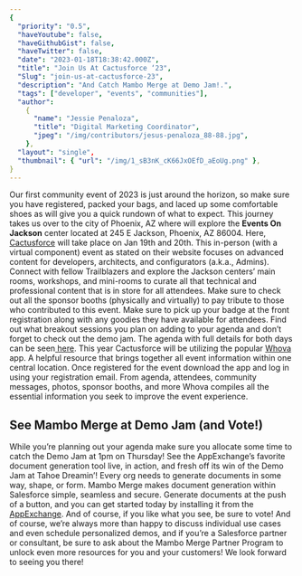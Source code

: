 ```yaml
---
{
  "priority": "0.5",
  "haveYoutube": false,
  "haveGithubGist": false,
  "haveTwitter": false,
  "date": "2023-01-18T18:38:42.000Z",
  "title": "Join Us At Cactusforce ‘23",
  "Slug": "join-us-at-cactusforce-23",
  "description": "And Catch Mambo Merge at Demo Jam!.",
  "tags": ["developer", "events", "communities"],
  "author":
    {
      "name": "Jessie Penaloza",
      "title": "Digital Marketing Coordinator",
      "jpeg": "/img/contributors/jesus-penaloza_88-88.jpg",
    },
  "layout": "single",
  "thumbnail": { "url": "/img/1_sB3nK_cK66JxOEfD_aEoUg.png" },
}
---
```


Our first community event of 2023 is just around the horizon, so make sure you have registered, packed your bags, and laced up some comfortable shoes as will give you a quick rundown of what to expect. This journey takes us over to the city of Phoenix, AZ where will explore the <strong>Events On Jackson</strong> center located at 245 E Jackson, Phoenix, AZ 86004. Here, [Cactusforce](https://www.cactusforce.com/) will take place on Jan 19th and 20th. This in-person (with a virtual component) event as stated on their website focuses on advanced content for developers, architects, and configurators (a.k.a., Admins). Connect with fellow Trailblazers and explore the Jackson centers’ main rooms, workshops, and mini-rooms to curate all that technical and professional content that is in store for all attendees.
Make sure to check out all the sponsor booths (physically and virtually) to pay tribute to those who contributed to this event. Make sure to pick up your badge at the front registration along with any goodies they have available for attendees. Find out what breakout sessions you plan on adding to your agenda and don’t forget to check out the demo jam. The agenda with full details for both days can be seen[ here](https://www.cactusforce.com/2023-sessions).
This year Cactusforce will be utilizing the popular [Whova](https://whova.com/) app. A helpful resource that brings together all event information within one central location. Once registered for the event download the app and log in using your registration email. From agenda, attendees, community messages, photos, sponsor booths, and more Whova compiles all the essential information you seek to improve the event experience.

## See Mambo Merge at Demo Jam (and Vote!)

While you’re planning out your agenda make sure you allocate some time to catch the Demo Jam at 1pm on Thursday!
See the AppExchange’s favorite document generation tool live, in action, and fresh off its win of the Demo Jam at Tahoe Dreamin’!
Every org needs to generate documents in some way, shape, or form. Mambo Merge makes document generation within Salesforce simple, seamless and secure. Generate documents at the push of a button, and you can get started today by installing it from the[ AppExchange](https://appexchange.salesforce.com/appxListingDetail?listingId=a0N3u00000MBinOEAT). And of course, if you like what you see, be sure to vote!
And of course, we’re always more than happy to discuss individual use cases and even schedule personalized demos, and if you’re a Salesforce partner or consultant, be sure to ask about the Mambo Merge Partner Program to unlock even more resources for you and your customers!
We look forward to seeing you there!
